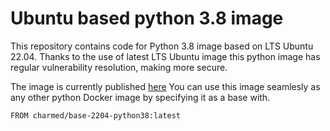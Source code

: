 # Ubuntu based python 3.8 image
This repository contains code for Python 3.8 image based on LTS Ubuntu 22.04. Thanks to the use of latest LTS Ubuntu image this python image has regular vulnerability resolution, making more secure. 

The image is currently published [here](https://hub.docker.com/r/charmed/base-2204-python38)
You can use this image seamlesly as any other python Docker image by specifying it as a base with.

```
FROM charmed/base-2204-python38:latest
```

